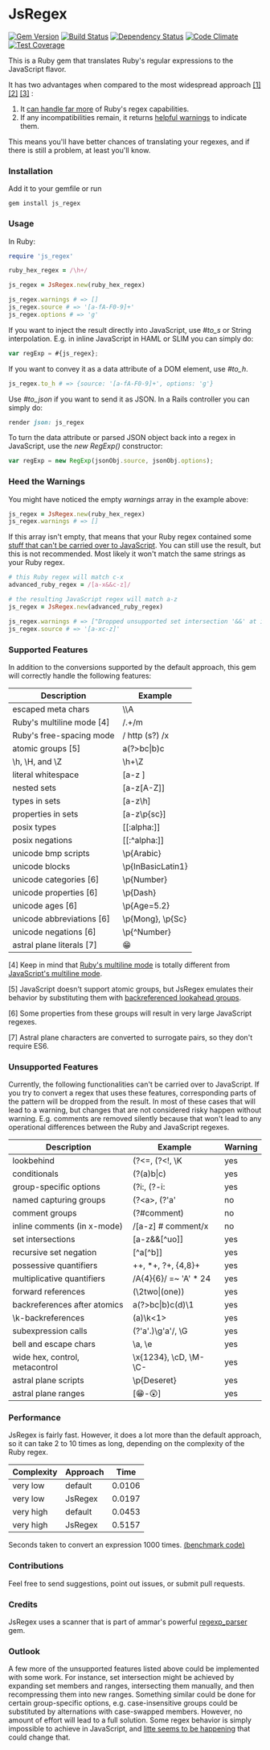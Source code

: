 
# JsRegex

[![Gem Version](https://badge.fury.io/rb/js_regex.svg)](http://badge.fury.io/rb/js_regex)
[![Build Status](https://travis-ci.org/janosch-x/js_regex.svg?branch=master)](https://travis-ci.org/janosch-x/js_regex)
[![Dependency Status](https://gemnasium.com/janosch-x/js_regex.svg)](https://gemnasium.com/janosch-x/js_regex)
[![Code Climate](https://codeclimate.com/github/janosch-x/js_regex/badges/gpa.svg)](https://codeclimate.com/github/janosch-x/js_regex)
[![Test Coverage](https://codeclimate.com/github/janosch-x/js_regex/badges/coverage.svg)](https://codeclimate.com/github/janosch-x/js_regex/coverage)

This is a Ruby gem that translates Ruby's regular expressions to the JavaScript flavor.

It has two advantages when compared to the most widespread approach
[[1]](https://dockyard.com/blog/ruby/2011/11/18/convert-ruby-regexp-to-javascript-regex)
[[2]](https://github.com/rails/rails/blob/b67043393b5ed6079989513299fe303ec3bc133b/actionpack/lib/action_dispatch/routing/inspector.rb#L42)
[[3]](https://github.com/DavyJonesLocker/client_side_validations/blob/7f0a570f3d88628aeeb6cd61864a8af61ebbf887/lib/client_side_validations/core_ext/regexp.rb#L3)
:

1. It [can handle far more](#SF) of Ruby's regex capabilities.
2. If any incompatibilities remain, it returns [helpful warnings](#HW) to indicate them.

This means you'll have better chances of translating your regexes, and if there is still a problem, at least you'll know.

### Installation

Add it to your gemfile or run

    gem install js_regex

### Usage

In Ruby:

```ruby
require 'js_regex'

ruby_hex_regex = /\h+/

js_regex = JsRegex.new(ruby_hex_regex)

js_regex.warnings # => []
js_regex.source # => '[a-fA-F0-9]+'
js_regex.options # => 'g'
```

If you want to inject the result directly into JavaScript, use *#to_s* or String interpolation. E.g. in inline JavaScript in HAML or SLIM you can simply do:

```javascript
var regExp = #{js_regex};
```

If you want to convey it as a data attribute of a DOM element, use *#to_h*.

```ruby
js_regex.to_h # => {source: '[a-fA-F0-9]+', options: 'g'}
```

Use *#to_json* if you want to send it as JSON. In a Rails controller you can simply do:

```ruby
render json: js_regex
```

To turn the data attribute or parsed JSON object back into a regex in JavaScript, use the *new RegExp()* constructor:

```javascript
var regExp = new RegExp(jsonObj.source, jsonObj.options);
```

<a name='HW'></a>
### Heed the Warnings

You might have noticed the empty *warnings* array in the example above:

```ruby
js_regex = JsRegex.new(ruby_hex_regex)
js_regex.warnings # => []
```

If this array isn't empty, that means that your Ruby regex contained some [stuff that can't be carried over to JavaScript](#UF). You can still use the result, but this is not recommended. Most likely it won't match the same strings as your Ruby regex.

```ruby
# this Ruby regex will match c-x
advanced_ruby_regex = /[a-x&&c-z]/

# the resulting JavaScript regex will match a-z
js_regex = JsRegex.new(advanced_ruby_regex)

js_regex.warnings # => ["Dropped unsupported set intersection '&&' at index 4...6"]
js_regex.source # => '[a-xc-z]'
```

<a name='SF'></a>
### Supported Features

In addition to the conversions supported by the default approach, this gem will correctly handle the following features:

| Description               | Example           |
|---------------------------|-------------------|
| escaped meta chars        | \\\A              |
| Ruby's multiline mode [4] | /.+/m             |
| Ruby's free-spacing mode  | / http (s?) /x    |
| atomic groups [5]         | a(?>bc&#124;b)c   |
| \h, \H, and \Z            | \h+\Z             |
| literal whitespace        | [a-z ]            |
| nested sets               | [a-z[A-Z]]        |
| types in sets             | [a-z\h]           |
| properties in sets        | [a-z\p{sc}]       |
| posix types               | [[:alpha:]]       |
| posix negations           | [[:^alpha:]]      |
| unicode bmp scripts       | \p{Arabic}        |
| unicode blocks            | \p{InBasicLatin1} |
| unicode categories [6]    | \p{Number}        |
| unicode properties [6]    | \p{Dash}          |
| unicode ages [6]          | \p{Age=5.2}       |
| unicode abbreviations [6] | \p{Mong}, \p{Sc}  |
| unicode negations [6]     | \p{^Number}       |
| astral plane literals [7] | &#x1f601;         |

[4] Keep in mind that [Ruby's multiline mode](http://ruby-doc.org/core-2.1.1/Regexp.html#class-Regexp-label-Options) is totally different from [JavaScript's multiline mode](http://javascript.info/tutorial/ahchors-and-multiline-mode#multiline-mode).

[5] JavaScript doesn't support atomic groups, but JsRegex emulates their behavior by substituting them with [backreferenced lookahead groups](http://instanceof.me/post/52245507631/regex-emulate-atomic-grouping-with-lookahead).

[6] Some properties from these groups will result in very large JavaScript regexes.

[7] Astral plane characters are converted to surrogate pairs, so they don't require ES6.

<a name='UF'></a>
### Unsupported Features

Currently, the following functionalities can't be carried over to JavaScript. If you try to convert a regex that uses these features, corresponding parts of the pattern will be dropped from the result. In most of these cases that will lead to a warning, but changes that are not considered risky happen without warning. E.g. comments are removed silently because that won't lead to any operational differences between the Ruby and JavaScript regexes.

| Description                    | Example               | Warning |
|--------------------------------|-----------------------|---------|
| lookbehind                     | (?&lt;=, (?&lt;!, \K  | yes     |
| conditionals                   | (?(a)b&#124;c)        | yes     |
| group-specific options         | (?i:, (?-i:           | yes     |
| named capturing groups         | (?&lt;a&gt;, (?'a'    | no      |
| comment groups                 | (?#comment)           | no      |
| inline comments (in x-mode)    | /[a-z] # comment/x    | no      |
| set intersections              | [a-z&amp;&amp;[^uo]]  | yes     |
| recursive set negation         | [^a[^b]]              | yes     |
| possessive quantifiers         | ++, *+, ?+, {4,8}+    | yes     |
| multiplicative quantifiers     | /A{4}{6}/ =~ 'A' * 24 | yes     |
| forward references             | (\2two&#124;(one))    | yes     |
| backreferences after atomics   | a(?>bc&#124;b)c(d)\1  | yes     |
| \k-backreferences              | (a)\k&lt;1&gt;        | yes     |
| subexpression calls            | (?'a'.)\g'a'/, \G     | yes     |
| bell and escape chars          | \a, \e                | yes     |
| wide hex, control, metacontrol | \x{1234}, \cD, \M-\C- | yes     |
| astral plane scripts           | \p{Deseret}           | yes     |
| astral plane ranges            | [&#x1f601;-&#x1f632;] | yes     |

### Performance

JsRegex is fairly fast. However, it does a lot more than the default approach, so it can take 2 to 10 times as long, depending on the complexity of the Ruby regex.

| Complexity | Approach | Time   |
|------------|----------|--------|
| very low   | default  | 0.0106 |
| very low   | JsRegex  | 0.0197 |
| very high  | default  | 0.0453 |
| very high  | JsRegex  | 0.5157 |

Seconds taken to convert an expression 1000 times. [(benchmark code)](https://gist.github.com/janosch-x/554405a924f20d1d6db3)

### Contributions

Feel free to send suggestions, point out issues, or submit pull requests.

### Credits

JsRegex uses a scanner that is part of ammar's powerful [regexp_parser](https://github.com/ammar/regexp_parser) gem.

### Outlook

A few more of the unsupported features listed above could be implemented with some work. For instance, set intersection might be achieved by expanding set members and ranges, intersecting them manually, and then recompressing them into new ranges. Something similar could be done for certain group-specific options, e.g. case-insensitive groups could be substituted by alternations with case-swapped members. However, no amount of effort will lead to a full solution. Some regex behavior is simply impossible to achieve in JavaScript, and [litte seems to be happening](https://mail.mozilla.org/pipermail/es-discuss/2013-September/033867.html) that could change that.
